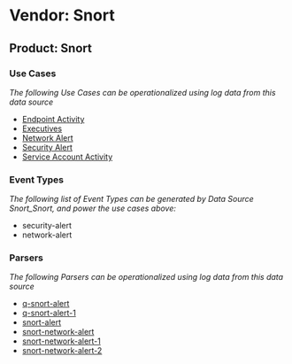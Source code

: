 Vendor: Snort
=============
Product: Snort
--------------

### Use Cases

_The following Use Cases can be operationalized using log data from this data source_

* [Endpoint Activity](../UseCases/usecase_endpoint_activity.md)
* [Executives](../UseCases/usecase_executives.md)
* [Network Alert](../UseCases/usecase_network_alert.md)
* [Security Alert](../UseCases/usecase_security_alert.md)
* [Service Account Activity](../UseCases/usecase_service_account_activity.md)


### Event Types

_The following list of Event Types can be generated by Data Source Snort_Snort, and power the use cases above:_

- security-alert
- network-alert


### Parsers

_The following Parsers can be operationalized using log data from this data source_

* [q-snort-alert](../Parsers/parserContent_q-snort-alert.md)
* [q-snort-alert-1](../Parsers/parserContent_q-snort-alert-1.md)
* [snort-alert](../Parsers/parserContent_snort-alert.md)
* [snort-network-alert](../Parsers/parserContent_snort-network-alert.md)
* [snort-network-alert-1](../Parsers/parserContent_snort-network-alert-1.md)
* [snort-network-alert-2](../Parsers/parserContent_snort-network-alert-2.md)
